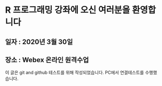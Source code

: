 # R 프로그래밍 강좌에 오신 여러분을 환영합니다
## 일자 : 2020년 3월 30일
## 장소 : Webex 온라인 원격수업

이 글은 git and github 테스트를 위해 작성되었습니다.
PC에서 연결테스트를 수행했습니다.
